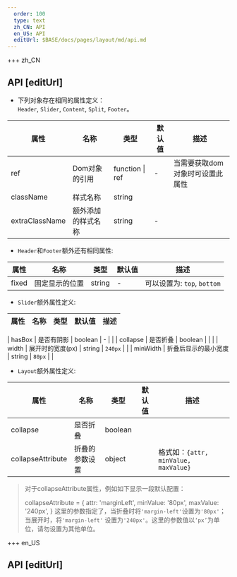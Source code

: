 ```yaml
---   
  order: 100
  type: text
  zh_CN: API
  en_US: API
  editUrl: $BASE/docs/pages/layout/md/api.md
---      
```


+++  zh_CN
## API [editUrl]    

- 下列对象存在相同的属性定义：    
 <Code>Header</Code>, <Code>Slider</Code>, <Code>Content</Code>, <Code>Split</Code>, <Code>Footer</Code>。

| 属性 | 名称 | 类型 | 默认值 | 描述 |  
| --- | --- | --- | --- | --- |  
| ref | Dom对象的引用 | function \| ref | - | 当需要获取dom对象时可设置此属性 |
| className | 样式名称 | string |  |  |
| extraClassName | 额外添加的样式名称 | string | - |  |  

- <Code>Header</Code>和<Code>Footer</Code>额外还有相同属性:  

| 属性 | 名称 | 类型 | 默认值 | 描述 |  
| --- | --- | --- | --- | --- |  
| fixed | 固定显示的位置 | string | - | 可以设置为: <Code>top</Code>, <Code>bottom</Code> |

- <Code>Slider</Code>额外属性定义:

| 属性 | 名称 | 类型 | 默认值 | 描述 |  
| --- | --- | --- | --- | --- |  

| hasBox | 是否有阴影 | boolean | - |  |
| collapse | 是否折叠 | boolean |  |  |
| width | 展开时的宽度(px) | string | <Code>240px</Code> |  |
| minWidth | 折叠后显示的最小宽度 | string | <Code>80px</Code>  |  |

- <Code>Layout</Code>额外属性定义:  

| 属性 | 名称 | 类型 | 默认值 | 描述 |  
| --- | --- | --- | --- | --- |  
| collapse | 是否折叠 | boolean |  |  |
| collapseAttribute | 折叠的参数设置 | object |  | 格式如：<Code>{attr, minValue, maxValue}</Code> |  
  
<Blockquote>

对于collapseAttribute属性，例如如下显示一段默认配置：    
  
<Hcode>
collapseAttribute = {
  attr: 'marginLeft',
  minValue: '80px',
  maxValue: '240px',
}
</Hcode>  
这里的参数指定了，当折叠时将<Code>'margin-left'</Code>设置为<Code>'80px'</Code>；当展开时，将<Code>'margin-left'</Code>
设置为<Code>'240px'</Code>。这里的参数值以<Code>‘px’</Code>为单位，请勿设置为其他单位。 

</Blockquote>


+++ en_US
## API [editUrl]     

